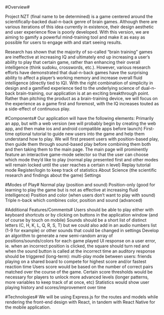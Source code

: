 #Overview#

Project NZT (final name to be determined) is a game centered around the scientifically-backed dual-n-back genre of brain games. Although there are various iterations of this idea currently in existence, their design aesthetic and user experience flow is poorly developed. With this version, we are aiming to gamify a powerful mind-training tool and make it as easy as possible for users to engage with and start seeing results.

Research has shown that the majority of so-called “brain training” games are ineffective at increasing IQ and ultimately end up increasing a user’s ability to play that certain game, rather than enhancing their overall intelligence (think sudoku, crosswords, etc.). However, various research efforts have demonstrated that dual-n-back games have the surprising ability to affect a player’s working memory and increase overall fluid intelligence (directly tied to IQ). With the right combination of simplicity in design and a gamified experience tied to the underlying science of dual-n-back brain-training, our application is at an exciting breakthrough point. Rather than pitching the product as a brain-training device, we will focus on the experience as a game first and foremost, with the IQ increases touted as a side-effect of continuous play.

#Components#
Our application will have the following elements:
Primarily an app, but with a web version (we will probably begin by creating the web app, and then make ios and android compatible apps before launch)
First-time optional tutorial to guide new users into the game and help them understand how to play. We will first present users with position-based play, then guide them through sound-based play before combining them both and then taking them to the main page.
The main page will prominently feature an interactive game-mode selector so that the user can choose which mode they’d like to play (normal play presented first and other modes will remain locked until the user reaches a certain n level)
Replay tutorial mode
Register/login to keep track of statistics
About
Science (the scientific research and findings about the game)
Settings


#Modes of Play#
Normal play (position and sound)
Position-only (good for learning to play the game but is not as effective at increasing fluid intelligence)
Position and color (when users don’t want to play with sound)
Triple n-back which combines color, position and sound (advanced)

#Additional Features/Comments#
Users should be able to play either with keyboard shortcuts or by clicking on buttons in the application window (and of course by touch on mobile)
Sounds should be a short list of distinct letters (C, H, K, L, Q, R, S, T) but we could also add in an audio numbers list (1-9 for example) or other sounds that could be changed in settings
Develop an algorithm to generate a new semi-random array of positions/sounds/colors for each game played
UI response on a user error, ie. when an incorrect position is clicked, the square should turn red and when the sound button is called at the incorrect time an auditory response should be triggered
(long-term): multi-play mode between users: friends playing on a shared board to compete for highest score and/or fastest reaction time
Users score would be based on the number of correct pairs matched over the course of the game. Certain score thresholds would be necessary for players to unlock more advanced levels (longer patterns, more variables to keep track of at once, etc)
Statistics would show user playing history and scores/improvement over time

#Technologies#
We will be using Express.js for the routes and models while rendering the front-end design with React, in tandem with React Native for the mobile application.
